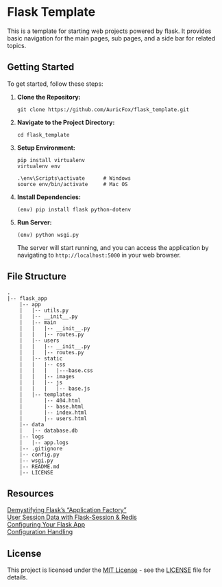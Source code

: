 # Flask Template

This is a template for starting web projects powered by flask. It provides basic navigation for the main pages, sub pages, and a side bar 
for related topics.

## Getting Started

To get started, follow these steps:

1. **Clone the Repository:**
    ```
    git clone https://github.com/AuricFox/flask_template.git
    ```

2. **Navigate to the Project Directory:**
    ```
    cd flask_template
    ```

3. **Setup Environment:**
    ```
    pip install virtualenv  
    virtualenv env

    .\env\Scripts\activate      # Windows
    source env/bin/activate     # Mac OS
    ```

4. **Install Dependencies:**
    ```
    (env) pip install flask python-dotenv
    ```

5. **Run Server:**
    ```
    (env) python wsgi.py
    ```

    The server will start running, and you can access the application by navigating to `http://localhost:5000` in your web browser.

## File Structure

```
.
|-- flask_app
    |-- app
    |   |-- utils.py
    |   |-- __init__.py
    |   |-- main
    |   |   |-- __init__.py
    |   |   |-- routes.py
    |   |-- users
    |   |   |-- __init__.py
    |   |   |-- routes.py
    |   |-- static
    |   |   |-- css
    |   |   |   |---base.css
    |   |   |-- images
    |   |   |-- js
    |   |   |   |-- base.js
    |   |-- templates
    |       |-- 404.html
    |       |-- base.html
    |       |-- index.html
    |       |-- users.html
    |-- data
    |   |-- database.db
    |-- logs
    |   |-- app.logs
    |-- .gitignore
    |-- config.py
    |-- wsgi.py
    |-- README.md
    |-- LICENSE
```

## Resources

[Demystifying Flask’s “Application Factory”](https://hackersandslackers.com/flask-application-factory/)  
[User Session Data with Flask-Session & Redis](https://hackersandslackers.com/flask-user-sessions-and-redis/)  
[Configuring Your Flask App](https://hackersandslackers.com/configure-flask-applications/)  
[Configuration Handling](https://flask.palletsprojects.com/en/3.0.x/config/#configuration-handling)

## License

This project is licensed under the [MIT License](https://opensource.org/licenses/MIT) - see the [LICENSE](LICENSE) file for details.
